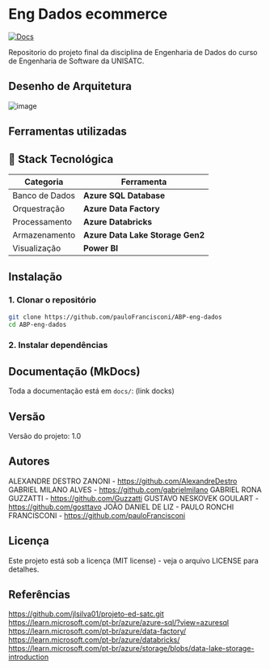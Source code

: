 # Eng Dados ecommerce
 
[![Docs](https://img.shields.io/badge/docs-mkdocs-blue)]()  


Repositorio do projeto final da disciplina de Engenharia de Dados do curso de Engenharia de Software da UNISATC.

## Desenho de Arquitetura


![image](https://github.com/jlsilva01/projeto-ed-satc/assets/484662/541de6ab-03fa-49b3-a29f-dec8857360c1)

## Ferramentas utilizadas

## 🧱 Stack Tecnológica

| Categoria        | Ferramenta               |
|------------------|--------------------------|
| Banco de Dados   | **Azure SQL Database**           |
| Orquestração     | **Azure Data Factory**   |
| Processamento    | **Azure Databricks**     |
| Armazenamento    | **Azure Data Lake Storage Gen2** |
| Visualização     | **Power BI**             |




## Instalação

### 1. Clonar o repositório

```bash
git clone https://github.com/pauloFrancisconi/ABP-eng-dados
cd ABP-eng-dados
```

### 2. Instalar dependências 


## Documentação (MkDocs)

Toda a documentação está em `docs/`: (link docks)


## Versão

Versão do projeto: 1.0

## Autores

ALEXANDRE DESTRO ZANONI - https://github.com/AlexandreDestro
GABRIEL MILANO ALVES - https://github.com/gabrielmilano
GABRIEL RONA GUZZATTI - https://github.com/Guzzatti
GUSTAVO NESKOVEK GOULART - https://github.com/gosttavo
JOÃO DANIEL DE LIZ - 
PAULO RONCHI FRANCISCONI - https://github.com/pauloFrancisconi


## Licença

Este projeto está sob a licença (MIT license) - veja o arquivo LICENSE para detalhes.

## Referências

https://github.com/jlsilva01/projeto-ed-satc.git
https://learn.microsoft.com/pt-br/azure/azure-sql/?view=azuresql
https://learn.microsoft.com/pt-br/azure/data-factory/
https://learn.microsoft.com/pt-br/azure/databricks/
https://learn.microsoft.com/pt-br/azure/storage/blobs/data-lake-storage-introduction
